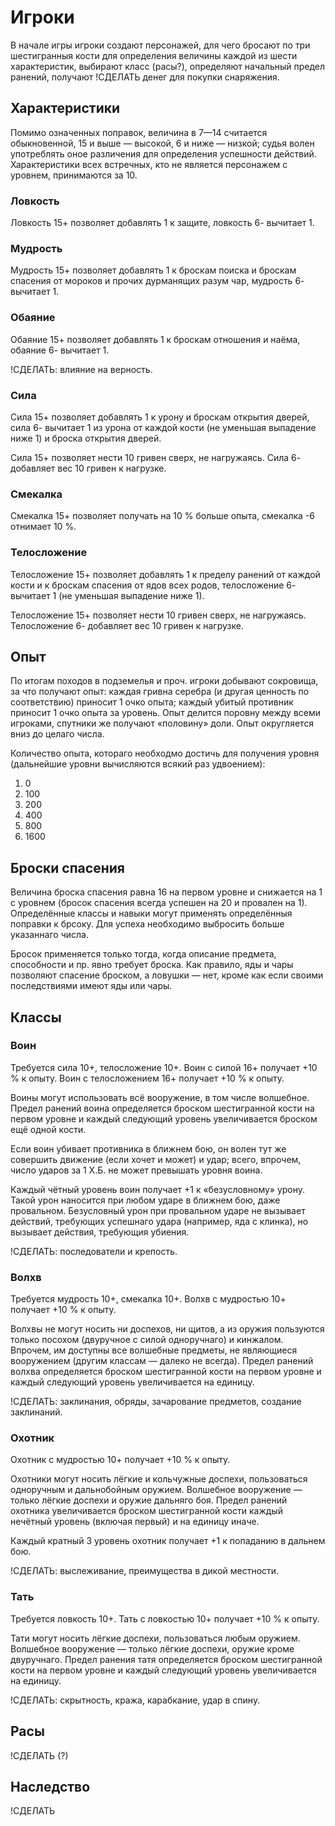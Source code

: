 # Игроки

В начале игры игроки создают персонажей, для чего бросают по три шестигранныя кости для определения величины каждой из шести характеристик, выбирают класс (расы?), определяют начальный предел ранений, получают !СДЕЛАТЬ денег для покупки снаряжения.

## Характеристики

Помимо означенных поправок, величина в 7—14 считается обыкновенной, 15 и выше — высокой, 6 и ниже — низкой; судья волен употреблять оное различения для определения успешности действий. Характеристики всех встречных, кто не является персонажем с уровнем, принимаются за 10. 

### Ловкость

Ловкость 15+ позволяет добавлять 1 к защите, ловкость 6- вычитает 1.

### Мудрость

Мудрость 15+ позволяет добавлять 1 к броскам поиска и броскам спасения от мороков и прочих дурманящих разум чар, мудрость 6- вычитает 1.

### Обаяние

Обаяние 15+ позволяет добавлять 1 к броскам отношения и наёма, обаяние 6- вычитает 1.

!СДЕЛАТЬ: влияние на верность.

### Сила

Сила 15+ позволяет добавлять 1 к урону и броскам открытия дверей, сила 6- вычитает 1 из урона от каждой кости (не уменьшая выпадение ниже 1) и броска открытия дверей.

Сила 15+ позволяет нести 10 гривен сверх, не нагружаясь. Сила 6- добавляет вес 10 гривен к нагрузке.

### Смекалка

Смекалка 15+ позволяет получать на 10 % больше опыта, смекалка -6 отнимает 10 %.

### Телосложение

Телосложение 15+ позволяет добавлять 1 к пределу ранений от каждой кости и к броскам спасения от ядов всех родов, телосложение 6- вычитает 1 (не уменьшая выпадение ниже 1).  

Телосложение 15+ позволяет нести 10 гривен сверх, не нагружаясь. Телосложение 6- добавляет вес 10 гривен к нагрузке.

## Опыт

По итогам походов в подземелья и проч. игроки добывают сокровища, за что получают опыт: каждая гривна серебра (и другая ценность по соответствию) приносит 1 очко опыта; каждый убитый противник приносит 1 очко опыта за уровень. Опыт делится поровну между всеми игроками, спутники же получают «половину» доли. Опыт округляется вниз до целаго числа.

Количество опыта, котораго необходмо достичь для получения уровня (дальнейшие уровни вычисляются всякий раз удвоением):
1. 0
2. 100
3. 200
4. 400
5. 800
6. 1600

## Броски спасения

Величина броска спасения равна 16 на первом уровне и снижается на 1 с уровнем (бросок спасения всегда успешен на 20 и провален на 1). Определённые классы и навыки могут применять определённыя поправки к брсоку. Для успеха необходимо выбросить больше указаннаго числа.

Бросок применяется только тогда, когда описание предмета, способности и пр. явно требует броска. Как правило, яды и чары позволяют спасение броском, а ловушки — нет, кроме как если своими последствиями имеют яды или чары.

## Классы

### Воин

Требуется сила 10+, телосложение 10+. Воин с силой 16+ получает +10 % к опыту. Воин с телосложением 16+ получает +10 % к опыту.

Воины могут использовать всё вооружение, в том числе волшебное. Предел ранений воина определяется броском шестигранной кости на первом уровне и каждый следующий уровень увеличивается броском ещё одной кости.

Если воин убивает противника в ближнем бою, он волен тут же совершить движение (если хочет и может) и удар; всего, впрочем, число ударов за 1 Х.Б. не может превышать уровня воина.

Каждый чётный уровень воин получает +1 к «безусловному» урону. Такой урон наносится при любом ударе в ближнем бою, даже провальном. Безусловный урон при провальном ударе не вызывает действий, требующих успешнаго удара (например, яда с клинка), но вызывает действия, требующия убиения.

!СДЕЛАТЬ: последователи и крепость.

### Волхв

Требуется мудрость 10+, смекалка 10+. Волхв с мудростью 10+ получает +10 % к опыту.

Волхвы не могут носить ни доспехов, ни щитов, а из оружия пользуются только посохом (двуручное с силой одноручнаго) и кинжалом. Впрочем, им доступны все волшебные предметы, не являющиеся вооружением (другим классам — далеко не всегда). Предел ранений волхва определяется броском шестигранной кости на первом уровне и каждый следующий уровень увеличивается на единицу.

!СДЕЛАТЬ: заклинания, обряды, зачарование предметов, создание заклинаний.

### Охотник

Охотник с мудростью 10+ получает +10 % к опыту.

Охотники могут носить лёгкие и кольчужные доспехи, пользоваться одноручным и дальнобойным оружием. Волшебное вооружение — только лёгкие доспехи и оружие дальняго боя. Предел ранений охотника увеличивается броском шестигранной кости каждый нечётный уровень (включая первый) и на единицу иначе.

Каждый кратный 3 уровень охотник получает +1 к попаданию в дальнем бою.

!СДЕЛАТЬ: выслеживание, преимущества в дикой местности.

### Тать

Требуется ловкость 10+. Тать с ловкостью 10+ получает +10 % к опыту.

Тати могут носить лёгкие доспехи, пользоваться любым оружием. Волшебное вооружение — только лёгкие доспехи, оружие кроме двуручнаго. Предел ранения татя определяется броском шестигранной кости на первом уровне и каждый следующий уровень увеличивается на единицу.

!СДЕЛАТЬ: скрытность, кража, карабкание, удар в спину.

## Расы

!СДЕЛАТЬ (?)

## Наследство

!СДЕЛАТЬ
